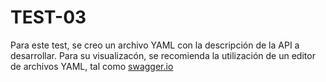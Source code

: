 # TEST-03

Para este test, se creo un archivo YAML con la descripción de la API a desarrollar. Para su visualizacón, se recomienda la utilización de un editor de archivos YAML, tal como [swagger.io](https://editor.swagger.io/)

